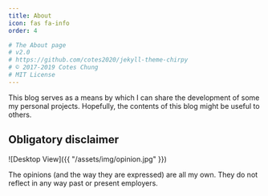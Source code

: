 ```yaml
---
title: About
icon: fas fa-info
order: 4

# The About page
# v2.0
# https://github.com/cotes2020/jekyll-theme-chirpy
# © 2017-2019 Cotes Chung
# MIT License
---
```


This blog serves as a means by which I can share the development of some my personal projects. Hopefully, the contents of this blog might be useful to others.

## Obligatory disclaimer

![Desktop View]({{ "/assets/img/opinion.jpg" }})

The opinions (and the way they are expressed) are all my own. They do not reflect in any way past or present employers.